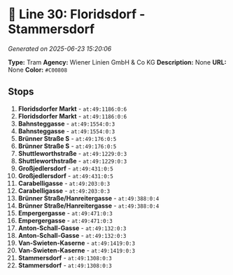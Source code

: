 # 🚊 Line 30: Floridsdorf - Stammersdorf

*Generated on 2025-06-23 15:20:06*

**Type:** Tram
**Agency:** Wiener Linien GmbH & Co KG
**Description:** None
**URL:** None
**Color:** `#C00808`

## Stops

1. **Floridsdorfer Markt** - `at:49:1186:0:6`
2. **Floridsdorfer Markt** - `at:49:1186:0:6`
3. **Bahnsteggasse** - `at:49:1554:0:3`
4. **Bahnsteggasse** - `at:49:1554:0:3`
5. **Brünner Straße S** - `at:49:176:0:5`
6. **Brünner Straße S** - `at:49:176:0:5`
7. **Shuttleworthstraße** - `at:49:1229:0:3`
8. **Shuttleworthstraße** - `at:49:1229:0:3`
9. **Großjedlersdorf** - `at:49:431:0:5`
10. **Großjedlersdorf** - `at:49:431:0:5`
11. **Carabelligasse** - `at:49:203:0:3`
12. **Carabelligasse** - `at:49:203:0:3`
13. **Brünner Straße/Hanreitergasse** - `at:49:388:0:4`
14. **Brünner Straße/Hanreitergasse** - `at:49:388:0:4`
15. **Empergergasse** - `at:49:471:0:3`
16. **Empergergasse** - `at:49:471:0:3`
17. **Anton-Schall-Gasse** - `at:49:132:0:3`
18. **Anton-Schall-Gasse** - `at:49:132:0:3`
19. **Van-Swieten-Kaserne** - `at:49:1419:0:3`
20. **Van-Swieten-Kaserne** - `at:49:1419:0:3`
21. **Stammersdorf** - `at:49:1308:0:3`
22. **Stammersdorf** - `at:49:1308:0:3`